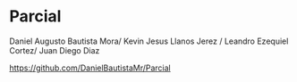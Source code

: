 # Parcial

Daniel Augusto Bautista Mora/
Kevin Jesus Llanos Jerez /
Leandro Ezequiel Cortez/
Juan Diego Diaz



https://github.com/DanielBautistaMr/Parcial